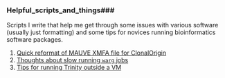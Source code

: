 ### Helpful_scripts_and_things###
Scripts I write that help me get through some issues with various software (usually just formatting) and some tips for novices running bioinformatics software packages.

1. [Quick reformat of MAUVE XMFA file for ClonalOrigin](https://github.com/hoytpr/Helpful_scripts_and_things/blob/master/MAUVE_XMFA_reformatting.md)
2. [Thoughts about slow running `warg` jobs](https://github.com/hoytpr/Helpful_scripts_and_things/blob/master/Notes-and-thoughts.md)
3. [Tips for running Trinity outside a VM](https://github.com/hoytpr/Helpful_scripts_and_things/blob/master/Trinity-run-denovo-noVM-shortnotes.txt)
